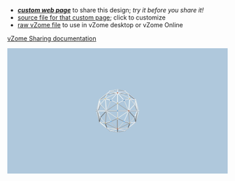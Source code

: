 
 - [***custom web page***][post] to share this design; *try it before you share it!*
 - [source file for that custom page][source]; click to customize
 - [raw vZome file][raw] to use in vZome desktop or vZome Online

[vZome Sharing documentation](https://vzome.github.io/vzome/sharing.html#how-it-works)

![Image](<Platonics-skeleton.png>)


[post]: <https://ThynStyx.github.io/vzome-sharing/2022/04/30/Platonics-skeleton-22-59-09.html>
[source]: <https://github.com/ThynStyx/vzome-sharing/edit/main/_posts/2022-04-30-Platonics-skeleton-22-59-09.md>
[raw]: <https://raw.githubusercontent.com/ThynStyx/vzome-sharing/main/2022/04/30/22-59-09-Platonics-skeleton/Platonics-skeleton.vZome>